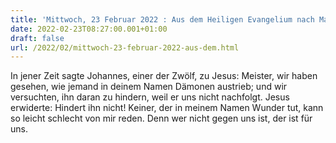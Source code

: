 ```yaml
---
title: 'Mittwoch, 23 Februar 2022 : Aus dem Heiligen Evangelium nach Markus - Mk 9,38-40.'
date: 2022-02-23T08:27:00.001+01:00
draft: false
url: /2022/02/mittwoch-23-februar-2022-aus-dem.html
---
```


In jener Zeit sagte Johannes, einer der Zwölf, zu Jesus: Meister, wir haben gesehen, wie jemand in deinem Namen Dämonen austrieb; und wir versuchten, ihn daran zu hindern, weil er uns nicht nachfolgt. Jesus erwiderte: Hindert ihn nicht! Keiner, der in meinem Namen Wunder tut, kann so leicht schlecht von mir reden. Denn wer nicht gegen uns ist, der ist für uns.
